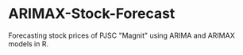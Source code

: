 # ARIMAX-Stock-Forecast
Forecasting stock prices of PJSC "Magnit" using ARIMA and ARIMAX models in R.
